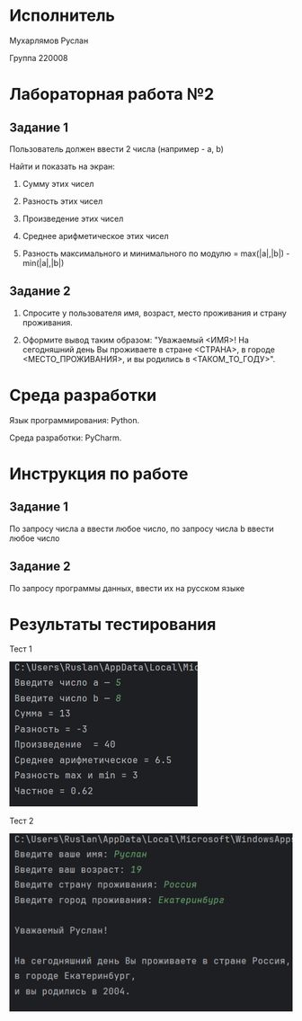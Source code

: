 # Исполнитель
Мухарлямов Руслан

Группа 220008
# Лабораторная работа №2

## Задание 1

Пользователь должен ввести 2 числа (например - a, b)

Найти и показать на экран:

1. Сумму этих чисел

2. Разность этих чисел
   
3. Произведение этих чисел
   
4. Среднее арифметическое этих чисел
  
5. Разность максимального и минимального по модулю = max(|a|,|b|) - min(|a|,|b|)
   
## Задание 2

1. Спросите у пользователя имя, возраст, место проживания и страну проживания.
  
2. Оформите вывод таким образом:
"Уважаемый <ИМЯ>! 
На сегодняшний день Вы проживаете в стране <СТРАНА>, в городе <МЕСТО_ПРОЖИВАНИЯ>, и вы родились в <ТАКОМ_ТО_ГОДУ>".
# Среда разработки 
Язык программирования: Python.

Среда разработки: PyCharm.
# Инструкция по работе

## Задание 1

По запросу числа a ввести любое число, по запросу числа b ввести любое число

## Задание 2

По запросу программы данных, ввести их на русском языке

# Результаты тестирования
Тест 1

![Тест 1](https://github.com/MukharlyamovRuslan/Lab_2/blob/main/тест%201.png)

Тест 2

![Тест 2](https://github.com/MukharlyamovRuslan/Lab_2/blob/main/тест%202.png)
